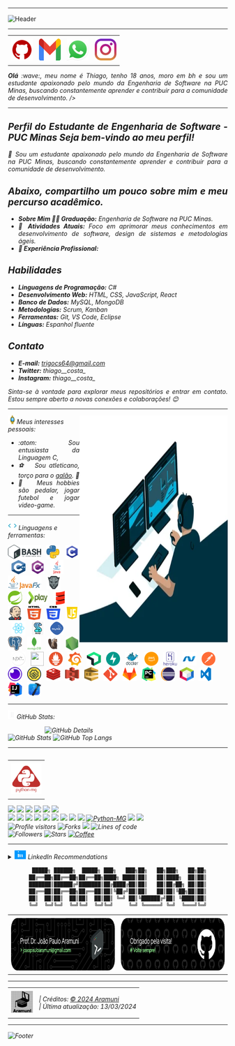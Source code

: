 <!--- Olá, esse é meu readme, fique à vontade para utilizá-lo como quiser! -->

-----

<div>
<img align="center" alt="Header" src="https://github.com/Thiagocs8/Thiagocs8/blob/main/222.gif"/>
</div>

-----

<div align="center">
<table>
<tr>
 <td align="center" colspan="11"></td>
</tr> 
<tr>
<td><a href="https://github.com/Thiagocs8" target="_blank"><img src="https://github.com/Thiagocs8/Thiagocs8/blob/main/github5.png?raw=true" width="50px" height="50px"/></a>
</td>
<td><a href="mailto:trigocs64@gmail.com" target="_blank"><img src="https://github.com/Thiagocs8/Thiagocs8/blob/main/gmail3.png?raw=true" width="50px" height="50px"/></a>
</td>
<td><a href="https://wa.me/5531999518598" target="_blank"><img src="https://github.com/Thiagocs8/Thiagocs8/blob/main/wpp2.png?raw=true" width="50px" height="50px"/></a>
</td>
<td><a href="https://www.instagram.com/thiago__costa_/" target="_blank"><img src="https://github.com/Thiagocs8/Thiagocs8/blob/main/insta2.png?raw=true" width="50px" height="50px"/></a>
</td>
</tr>
<tr>
 <td align="center" colspan="11"></td>
</tr> 
</table>

</div>
<div align="justify">
<i><b>Olá</b> :wave:, meu nome é Thiago, tenho 18 anos, moro em bh e sou um estudante apaixonado pelo mundo da Engenharia de Software na PUC Minas, buscando constantemente aprender e contribuir para a comunidade de desenvolvimento. />
</div>

-----


<div align="justify">
 
## Perfil do Estudante de Engenharia de Software - PUC Minas Seja bem-vindo ao meu perfil!
👋 Sou um estudante apaixonado pelo mundo da Engenharia de Software na PUC Minas, buscando constantemente aprender e contribuir para a comunidade de desenvolvimento.

## Abaixo, compartilho um pouco sobre mim e meu percurso acadêmico.
- **Sobre Mim 👨‍🎓 Graduação:** Engenharia de Software na PUC Minas. 
- **🌱 Atividades Atuais:** Foco em aprimorar meus conhecimentos em desenvolvimento de software, design de sistemas e metodologias ágeis. 
- **💼 Experiência Profissional:** 

## Habilidades 
- **Linguagens de Programação:** C# 
- **Desenvolvimento Web:** HTML, CSS, JavaScript, React
- **Banco de Dados:** MySQL, MongoDB 
- **Metodologias:** Scrum, Kanban 
- **Ferramentas:** Git, VS Code, Eclipse 
- **Línguas:** Espanhol fluente
## Contato 
- **E-mail:** trigocs64@gmail.com 
- **Twitter:** thiago__costa_ 
- **Instagram:** thiago__costa_ 

Sinta-se à vontade para explorar meus repositórios e entrar em contato. Estou sempre aberto a novas conexões e colaborações! 😊
</div>

-----

<div>
<div>
<img align="right" alt="GIF" src="https://github.com/Thiagocs8/Thiagocs8/blob/main/dev.gif?raw=true" width="340px" height="520px"/>
</div>

<img height="20" alt="GIF" src="https://github.com/Thiagocs8/Thiagocs8/blob/main/soulgem.gif?raw=true"/>Meus interesses pessoais:

<div align="justify">
<p> 
 
- :atom: &nbsp; Sou entusiasta da Linguagem C, 
- :soccer: &nbsp; Sou atleticano, torço para o <a href="https://www.arenamrv.com.br/" target="_blank">galão</a>. :rooster:<br />
- :basketball: &nbsp; Meus hobbies são pedalar, jogar futebol e jogar video-game.<br />


</p>
</div>
</div>

-----

<div>

<img height="20" alt="GIF" src="https://github.com/Thiagocs8/Thiagocs8/blob/main/skills.gif?raw=true"/>&nbsp;Linguagens e ferramentas:

<code><a href="https://www.gnu.org/software/bash/" target="_blank"><img height="32" src="https://github.com/Thiagocs8/Thiagocs8/blob/main/bash.png?raw=true"/></a></code>
&nbsp; 
<code><a href="https://www.python.org/" target="_blank"><img width="32" height="32" src="https://github.com/Thiagocs8/Thiagocs8/blob/main/python.png?raw=true"/></a></code>
&nbsp; 
<code><a href="https://www.open-std.org/jtc1/sc22/wg14/" target="_blank"><img width="32" height="32" src="https://github.com/Thiagocs8/Thiagocs8/blob/main/c.png?raw=true"/></a></code>
&nbsp; 
<code><a href="https://isocpp.org/" target="_blank"><img width="32" height="32" src="https://github.com/Thiagocs8/Thiagocs8/blob/main/cpp.svg?raw=true"/></a></code>
&nbsp; 
<code><a href="https://docs.microsoft.com/pt-br/dotnet/csharp/" target="_blank"><img width="32" height="32" src="https://github.com/Thiagocs8/Thiagocs8/blob/main/csharp.png?raw=true"/></a></code>
&nbsp; 
<code><a href="https://www.java.com/pt-BR/" target="_blank"><img width="32" height="32" src="https://github.com/Thiagocs8/Thiagocs8/blob/main/java.png?raw=true"/></a></code>
&nbsp; 
<code><a href="https://openjfx.io/" target="_blank"><img height="32" src="https://github.com/Thiagocs8/Thiagocs8/blob/main/javafx.png?raw=true"/></a></code>
&nbsp; 
<code><a href="https://www.primefaces.org/" target="_blank"><img width="32" height="32" src="https://github.com/Thiagocs8/Thiagocs8/blob/main/primefaces.png?raw=true"/></a></code>
&nbsp;
<code><a href="https://spring.io/" target="_blank"><img width="32" height="32" src="https://github.com/Thiagocs8/Thiagocs8/blob/main/spring.png?raw=true"/></a></code>
&nbsp;
<code><a href="https://www.playframework.com/" target="_blank"><img width="48" height="32" src="https://github.com/Thiagocs8/Thiagocs8/blob/main/play.png?raw=true"/></a></code>
&nbsp;
<code><a href="https://www.scala-lang.org/" target="_blank"><img width="32" height="32" src="https://github.com/Thiagocs8/Thiagocs8/blob/main/scala.png?raw=true"/></a></code>
&nbsp;
<code><a href="https://www.jenkins.io/" target="_blank"><img width="32" height="32" src="https://github.com/Thiagocs8/Thiagocs8/blob/main/jenkins.svg?raw=true"/></a></code>
&nbsp;
<code><a href="https://www.w3schools.com/html/" target="_blank"><img width="32" height="32" src="https://github.com/Thiagocs8/Thiagocs8/blob/main/html.svg?raw=true"/></a></code>
&nbsp; 
<code><a href="https://www.w3schools.com/css/" target="_blank"><img width="32" height="32" src="https://github.com/Thiagocs8/Thiagocs8/blob/main/css.svg?raw=true"/></a></code>
&nbsp; 
<code><a href="https://www.w3schools.com/js/" target="_blank"><img width="32" height="32" src="https://github.com/Thiagocs8/Thiagocs8/blob/main/js.png?raw=true"/></a></code>
&nbsp; 
<code><a href="https://pt-br.reactjs.org/" target="_blank"><img width="32" height="32" src="https://github.com/Thiagocs8/Thiagocs8/blob/main/react.png?raw=true"/></a></code>
&nbsp; 
<code><a href="https://docs.microsoft.com/pt-br/windows/win32/lwef/using-vbscript" target="_blank"><img width="32" height="32" src="https://github.com/Thiagocs8/Thiagocs8/blob/main/vbs.png?raw=true"/></a></code>
&nbsp; 
<code><a href="https://www.mysql.com/" target="_blank"><img width="32" height="32" src="https://github.com/Thiagocs8/Thiagocs8/blob/main/mysql.png?raw=true"/></a></code>
&nbsp; 
<code><a href="https://www.postgresql.org/" target="_blank"><img width="32" height="32" src="https://github.com/Thiagocs8/Thiagocs8/blob/main/postgresql.png?raw=true"/></a></code>
&nbsp; 
<code><a href="https://www.mongodb.com/pt-br" target="_blank"><img width="32" height="32" src="https://github.com/Thiagocs8/Thiagocs8/blob/main/mongodb.png?raw=true"/></a></code>
&nbsp; 
<code><a href="https://dbeaver.io/" target="_blank"><img width="32" height="32" src="https://github.com/Thiagocs8/Thiagocs8/blob/main/dbeaver.png?raw=true"/></a></code>
&nbsp; 
<code><a href="https://nodejs.org/en/" target="_blank"><img width="32" height="32" src="https://github.com/Thiagocs8/Thiagocs8/blob/main/nodejs.png?raw=true"/></a></code>
&nbsp;
<code><a href="https://nextjs.org/" target="_blank"><img width="32" height="32" src="https://github.com/Thiagocs8/Thiagocs8/blob/main/nextjs.png?raw=true"/></a></code>
&nbsp;
<code><a href="https://jestjs.io/pt-BR/" target="_blank"><img width="30" height="32" src="https://github.com/Thiagocs8/Thiagocs8/blob/main/jest.png?raw=true"/></a></code>
&nbsp;
<code><a href="https://prometheus.io/" target="_blank"><img width="32" height="32" src="https://github.com/Thiagocs8/Thiagocs8/blob/main/prometheus.png?raw=true"/></a></code>
&nbsp;
<code><a href="https://grafana.com/" target="_blank"><img width="32" height="32" src="https://github.com/Thiagocs8/Thiagocs8/blob/main/grafana.png?raw=true"/></a></code>
&nbsp; 
<code><a href="https://newrelic.com/pt" target="_blank"><img width="32" height="32" src="https://github.com/Thiagocs8/Thiagocs8/blob/main/newrelic.png?raw=true"/></a></code>
&nbsp; 
<code><a href="https://fastapi.tiangolo.com/" target="_blank"><img width="32" height="32" src="https://github.com/Thiagocs8/Thiagocs8/blob/main/fastapi.svg?raw=true"/></a></code>
&nbsp; 
<code><a href="https://www.docker.com/" target="_blank"><img width="32" height="32" src="https://github.com/Thiagocs8/Thiagocs8/blob/main/docker.png?raw=true"/></a></code>
&nbsp; 
<code><a href="https://aws.amazon.com/pt/" target="_blank"><img width="32" height="32" src="https://github.com/Thiagocs8/Thiagocs8/blob/main/aws.png?raw=true"/></a></code>
&nbsp; 
<code><a href="https://www.heroku.com/" target="_blank"><img width="32" height="32" src="https://github.com/Thiagocs8/Thiagocs8/blob/main/heroku.png?raw=true"/></a></code>
&nbsp; 
<code><a href="https://dotnet.microsoft.com/en-us/" target="_blank"><img width="32" height="32" src="https://github.com/Thiagocs8/Thiagocs8/blob/main/dotnet.png?raw=true"/></a></code>
&nbsp; 
<code><a href="https://www.postman.com/" target="_blank"><img width="32" height="32" src="https://github.com/Thiagocs8/Thiagocs8/blob/main/postman.png?raw=true"/></a></code>
&nbsp; 
<code><a href="https://insomnia.rest/" target="_blank"><img width="32" height="32" src="https://github.com/Thiagocs8/Thiagocs8/blob/main/insomnia.png?raw=true"/></a></code>
&nbsp; 
<code><a href="https://www.soapui.org/" target="_blank"><img width="32" height="32" src="https://github.com/Thiagocs8/Thiagocs8/blob/main/soap.png?raw=true"/></a></code>
&nbsp; 
<code><a href="https://redis.io/" target="_blank"><img width="32" height="32" src="https://github.com/Thiagocs8/Thiagocs8/blob/main/redis.png?raw=true"/></a></code>
&nbsp;
<code><a href="https://aws.amazon.com/pt/s3/" target="_blank"><img width="32" height="32" src="https://github.com/Thiagocs8/Thiagocs8/blob/main/s3.svg?raw=true"/></a></code>
&nbsp;
<code><a href="https://aws.amazon.com/pt/sqs/" target="_blank"><img width="32" height="32" src="https://github.com/Thiagocs8/Thiagocs8/blob/main/sqs.png?raw=true"/></a></code>
&nbsp;
<code><a href="https://git-scm.com/" target="_blank"><img width="32" height="32" src="https://github.com/Thiagocs8/Thiagocs8/blob/main/git.png?raw=true"/></a></code>
&nbsp; 
<code><a href="https://about.gitlab.com/" target="_blank"><img width="32" height="32" src="https://github.com/Thiagocs8/Thiagocs8/blob/main/gitlab.png?raw=true"/></a></code>
&nbsp; 
<code><a href="https://www.jetbrains.com/pt-br/pycharm/download/" target="_blank"><img width="32" height="32" src="https://github.com/Thiagocs8/Thiagocs8/blob/main/pc.png?raw=true"/></a></code>
&nbsp; 
<code><a href="https://www.eclipse.org/downloads/" target="_blank"><img width="32" height="32" src="https://github.com/Thiagocs8/Thiagocs8/blob/main/eclipse.png?raw=true"/></a></code>
&nbsp; 
<code><a href="https://netbeans.apache.org/" target="_blank"><img width="32" height="32" src="https://github.com/Thiagocs8/Thiagocs8/blob/main/netbeans.png?raw=true"/></a></code>
&nbsp;
<code><a href="https://code.visualstudio.com/" target="_blank"><img width="32" height="32" src="https://github.com/Thiagocs8/Thiagocs8/blob/main/vs.png?raw=true"/></a></code>
&nbsp;
<code><a href="https://www.jetbrains.com/idea/" target="_blank"><img width="32" height="32" src="https://github.com/Thiagocs8/Thiagocs8/blob/main/intellij.png?raw=true"/></a></code>
&nbsp;
<code><a href="https://developer.apple.com/xcode/" target="_blank"><img width="32" height="32" src="https://github.com/Thiagocs8/Thiagocs8/blob/main/xcode.png?raw=true"/></a></code>
</div>

-----

<img height="20" alt="GIF" src="https://github.com/Thiagocs8/Thiagocs8/blob/main/graphic.gif?raw=true"/>GitHub Stats:

<div>
<img align="right" alt="GitHub Details" width="420px" src="http://github-profile-summary-cards.vercel.app/api/cards/profile-details?username=Thiagocs8&theme=github_dark"/>
<!--- <img alt="GitHub Commits" width="200px" src="http://github-profile-summary-cards.vercel.app/api/cards/productive-time?username=Thiagocs8&theme=github_dark"/> -->
<img alt="GitHub Stats" width="200px" src="http://github-profile-summary-cards.vercel.app/api/cards/stats?username=Thiagocs8&theme=github_dark"/>
<img alt="GitHub Top Langs" width="200px" src="http://github-profile-summary-cards.vercel.app/api/cards/repos-per-language?username=Thiagocs8&theme=github_dark"/>
</div>

-----

<div>
<table align="right">
<tr>
 <td align="center" colspan="1"></td>
</tr> 
<tr>
<td><a href="https://pythonmg.github.io/" target="_blank"><img src="https://github.com/Thiagocs8/Thiagocs8/blob/main/pythonmg.png?raw=true" width="70px" height="70px"/></a></td>
</tr>
<tr>
 <td align="center" colspan="1"></td>
</tr> 
</table>
<img src="https://img.shields.io/badge/Python-Expert-blue?logo=Python"/>
<img src="https://img.shields.io/badge/Java-Expert-blue"/>
<img src="https://img.shields.io/badge/C-Enthusiast-blue"/>
<img src="https://img.shields.io/badge/TDD-Advocate-blue"/>
<img src="https://img.shields.io/badge/Clean%20Code-Evangelist-blue"/>
<img src="https://img.shields.io/badge/Open%20Source-Lover-blue?logo=opensourceinitiative"/>
<br />
<img src="https://img.shields.io/badge/Flask-Dev-blue?logo=Flask"/>
<img src="https://img.shields.io/badge/FastAPI-Dev-blue?logo=FastAPI"/>
<img src="https://img.shields.io/badge/JavaScript-Dev-blue?logo=javascript"/>
<img src="https://img.shields.io/badge/Node.js-Dev-blue?logo=Node.js"/>
<img src="https://img.shields.io/badge/Next.js-Dev-blue?logo=Next.js"/>
<img src="https://img.shields.io/badge/AWS-Dev-blue?logo=amazonaws"/>
<img src="https://img.shields.io/badge/Docker-Dev-blue?logo=docker"/>
<img src="https://img.shields.io/badge/Grafana-Dev-blue?logo=grafana"/>
<img src="https://img.shields.io/badge/New%20Relic-Dev-blue?logo=newrelic"/>
<a href="https://github.com/pythonmg" target="_blank"><img alt="Python-MG" src="https://img.shields.io/badge/Siga%20a%20comunidade%20mineira%20de%20python%3A-Python--MG-blue?logo=Python"/></a>
<img src="https://img.shields.io/badge/OS-macOS-informational?logo=apple&logoColor=white"/>
<img src="https://img.shields.io/badge/OS-Linux-informational?logo=linux&logoColor=white"/>
<br />
<img alt="Profile visitors" src="https://komarev.com/ghpvc/?username=Thiagocs8"/>
<img alt="Forks" src="https://img.shields.io/github/forks/Thiagocs8/Thiagocs8?logo=git"/>
<a href="https://stars.github.com/nominate/" target="_blank"><img src="https://img.shields.io/static/v1?label=%F0%9F%8C%9F&message=If%20useful&color=blue"/></a>
<img alt="Lines of code" src="https://img.shields.io/badge/Somando--se%20os%20reposit%C3%B3rios%3A-%2B100%20mil%20linhas%20de%20c%C3%B3digo%20compartilhadas-blue?logo=GitHub"/>
<br />
<img alt="Followers" src="https://img.shields.io/github/followers/Thiagocs8?style=social"/>
<img alt="Stars" src="https://img.shields.io/github/stars/Thiagocs8?style=social"/>
<a href="https://github.com/Thiagocs8/Thiagocs8/blob/main/pix10.png?raw=true" target="_blank"><img alt="Coffee" src="https://img.shields.io/badge/Buy%20me%20a%20coffee-white?logo=buymeacoffee&logoColor=black"/></a>
</div>

-----

<div>
<details>
<summary><img height="20" alt="GIF" src="https://github.com/Thiagocs8/Thiagocs8/blob/main/linkedin2.gif?raw=true"/> LinkedIn Recommendations</summary>
<div>
<table>
<tr>
 <td align="center" colspan="1"></td>
</tr> 
<tr>
<td>
<img align="center" src="https://github.com/Thiagocs8/Thiagocs8/blob/main/R1.png?raw=true" alt="R1"/>
</td>
</tr>
<tr>
<td>
<img align="center" src="https://github.com/Thiagocs8/Thiagocs8/blob/main/R2.png?raw=true" alt="R2"/>
</td>
</tr>
<tr>
<td>
<img align="center" src="https://github.com/Thiagocs8/Thiagocs8/blob/main/R3.png?raw=true" alt="R3"/>
</td>
</tr>
<tr>
<td>
<img align="center" src="https://github.com/Thiagocs8/Thiagocs8/blob/main/R4.png?raw=true" alt="R4"/>
</td>
</tr>
<tr>
<td>
<img align="center" src="https://github.com/Thiagocs8/Thiagocs8/blob/main/R5.png?raw=true" alt="R5"/>
</td>
</tr>
<tr>
<td>
<img align="center" src="https://github.com/Thiagocs8/Thiagocs8/blob/main/R6.png?raw=true" alt="R6"/>
</td>
</tr>
<tr>
 <td align="center" colspan="1"></td>
</tr> 
</table>
</div>
</details>
</div>

<div align="center">

```text
 █████╗ ██████╗  █████╗ ███╗   ███╗██╗   ██╗███╗   ██╗██╗
██╔══██╗██╔══██╗██╔══██╗████╗ ████║██║   ██║████╗  ██║██║
███████║██████╔╝███████║██╔████╔██║██║   ██║██╔██╗ ██║██║
██╔══██║██╔══██╗██╔══██║██║╚██╔╝██║██║   ██║██║╚██╗██║██║
██║  ██║██║  ██║██║  ██║██║ ╚═╝ ██║╚██████╔╝██║ ╚████║██║
╚═╝  ╚═╝╚═╝  ╚═╝╚═╝  ╚═╝╚═╝     ╚═╝ ╚═════╝ ╚═╝  ╚═══╝╚═╝
```                                        

</div>
<div>
<table>
<tr>
 <td align="center" colspan="2"></td>
</tr> 
<tr>
<td>
<a href="mailto:Thiagocs8@gmail.com" target="_blank"><img align="center" width="400px" height="120px" src="https://github.com/Thiagocs8/Thiagocs8/blob/main/githubfooter2.png?raw=true" alt="github-footer2"/></a>
</td>
<td>
<a href="https://github.com/Thiagocs8" target="_blank"><img align="center" width="400px" height="120px" src="https://github.com/Thiagocs8/Thiagocs8/blob/main/githubfooter1.png?raw=true" alt="github-footer1"/></a>
</td>
</tr>
<tr>
 <td align="center" colspan="2"></td>
</tr> 
</table>
</div>

-----

<div>
<table align="center">
<tr>
 <td align="center" colspan="2"></td>
</tr> 
<tr>
<td>
<a href="https://github.com/Thiagocs8" target="_blank"><img src="https://github.com/Thiagocs8/Thiagocs8/blob/main/logo.png?raw=true" width="50px" height="50px"/></a>
</td>
<td>
| Créditos: <a href="https://github.com/Thiagocs8" target="_blank">© 2024 Aramuni</a><br />
| Última atualização: 13/03/2024
</td>
</tr>
<tr>
 <td align="center" colspan="2"></td>
</tr> 
</table>
</div>

-----

<div>
<img align="center" alt="Footer" width="1200px" height="20px" src="https://github.com/Thiagocs8/Thiagocs8/blob/main/footer-gray.gif?raw=true"/>
</div>

<!-- Obrigado pela visita! -->
